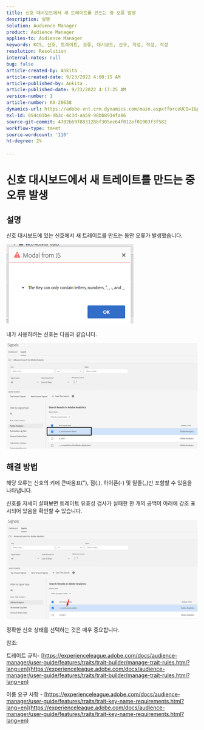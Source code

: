 ```yaml
---
title: 신호 대시보드에서 새 트레이트를 만드는 중 오류 발생
description: 설명
solution: Audience Manager
product: Audience Manager
applies-to: Audience Manager
keywords: KCS, 신호, 트레이트, 오류, 대시보드, 신규, 작성, 작성, 작성
resolution: Resolution
internal-notes: null
bug: false
article-created-by: Ankita .
article-created-date: 9/23/2022 4:00:15 AM
article-published-by: Ankita .
article-published-date: 9/23/2022 4:17:25 AM
version-number: 1
article-number: KA-20638
dynamics-url: https://adobe-ent.crm.dynamics.com/main.aspx?forceUCI=1&pagetype=entityrecord&etn=knowledgearticle&id=3b376f32-f43a-ed11-9db1-0022480868ff
exl-id: 054c01be-9b3c-4c3d-aa59-98bb8934fa86
source-git-commit: 4702b69f883128bf305ec64f012ef01903f3f582
workflow-type: tm+mt
source-wordcount: '110'
ht-degree: 2%

---
```


# 신호 대시보드에서 새 트레이트를 만드는 중 오류 발생

## 설명


신호 대시보드에 있는 신호에서 새 트레이트를 만드는 동안 오류가 발생했습니다.

![](assets/___7cc00897-f63a-ed11-9db1-0022480868ff___.png)



내가 사용하려는 신호는 다음과 같습니다.

![](assets/___7ec00897-f63a-ed11-9db1-0022480868ff___.png)


## 해결 방법


해당 오류는 신호의 키에 큰따옴표(&quot;), 점(.), 하이픈(-) 및 밑줄(_)만 포함할 수 있음을 나타냅니다.



신호를 자세히 살펴보면 트레이트 유효성 검사가 실패한 한 개의 공백이 아래에 강조 표시되어 있음을 확인할 수 있습니다.



![](assets/d04f0008-f63a-ed11-9db1-0022480868ff.png)

정확한 신호 상태를 선택하는 것은 매우 중요합니다.

참조:

트레이트 규칙- [https://experienceleague.adobe.com/docs/audience-manager/user-guide/features/traits/trait-builder/manage-trait-rules.html?lang=en](https://experienceleague.adobe.com/docs/audience-manager/user-guide/features/traits/trait-builder/manage-trait-rules.html?lang=en)

이름 요구 사항 - [https://experienceleague.adobe.com/docs/audience-manager/user-guide/features/traits/trait-key-name-requirements.html?lang=en](https://experienceleague.adobe.com/docs/audience-manager/user-guide/features/traits/trait-key-name-requirements.html?lang=en)
